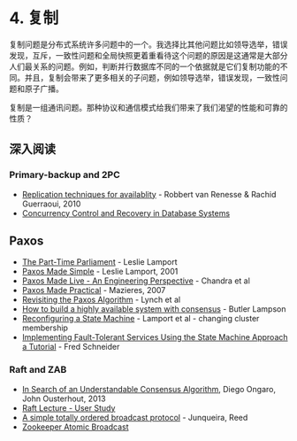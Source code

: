 # 4. 复制

复制问题是分布式系统许多问题中的一个。我选择比其他问题比如领导选举，错误发现，互斥，一致性问题和全局快照更着重看待这个问题的原因是这通常是大部分人们最关系的问题。例如，判断并行数据库不同的一个依据就是它们复制功能的不同。并且，复制会带来了更多相关的子问题，例如领导选举，错误发现，一致性问题和原子广播。

复制是一组通讯问题。那种协议和通信模式给我们带来了我们渴望的性能和可靠的性质？





## 深入阅读

### Primary-backup and 2PC

- [Replication techniques for availablity](http://scholar.google.com/scholar?q=Replication+techniques+for+availability) - Robbert van Renesse & Rachid Guerraoui, 2010
- [Concurrency Control and Recovery in Database Systems](http://research.microsoft.com/en-us/people/philbe/ccontrol.aspx)

## Paxos

- [The Part-Time Parliament](http://research.microsoft.com/users/lamport/pubs/lamport-paxos.pdf) - Leslie Lamport
- [Paxos Made Simple](http://research.microsoft.com/users/lamport/pubs/paxos-simple.pdf) - Leslie Lamport, 2001
- [Paxos Made Live - An Engineering Perspective](http://research.google.com/archive/paxos_made_live.html) - Chandra et al
- [Paxos Made Practical](http://scholar.google.com/scholar?q=Paxos+Made+Practical) - Mazieres, 2007
- [Revisiting the Paxos Algorithm](http://scholar.google.com/scholar?q=Paxos+Made+Practical) - Lynch et al
- [How to build a highly available system with consensus](http://research.microsoft.com/lampson/58-Consensus/Acrobat.pdf) - Butler Lampson
- [Reconfiguring a State Machine](http://research.microsoft.com/en-us/um/people/lamport/pubs/reconfiguration-tutorial.pdf) - Lamport et al - changing cluster membership
- [Implementing Fault-Tolerant Services Using the State Machine Approach a Tutorial](http://citeseer.ist.psu.edu/viewdoc/summary?doi=10.1.1.20.4762) - Fred Schneider

### Raft and ZAB

- [In Search of an Understandable Consensus Algorithm](https://ramcloud.stanford.edu/wiki/download/attachments/11370504/raft.pdf), Diego Ongaro, John Ousterhout, 2013
- [Raft Lecture - User Study](http://www.youtube.com/watch?v=YbZ3zDzDnrw)
- [A simple totally ordered broadcast protocol](http://research.yahoo.com/pub/3274) - Junqueira, Reed
- [Zookeeper Atomic Broadcast](http://research.yahoo.com/pub/3514)

